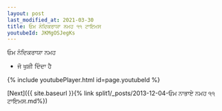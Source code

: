 ```yaml
---
layout: post
last_modified_at: 2021-03-30
title: ਓਮ ਨੰਦਿਕਰਾਯਾ ਨਮਹ ੧੧ ਟਾਇਮਸ
youtubeId: JKMgOSJegKs
---
```

 
 
 ਓਮ ਨੰਦਿਕਰਾਯਾ ਨਮਹ  
 
 -  ਜੋ ਖੁਸ਼ੀ ਦਿੰਦਾ ਹੈ 
 
  
 
  
 
 
 
 
 
 


{% include youtubePlayer.html id=page.youtubeId %}
 
[Next]({{ site.baseurl }}{% link  split1/_posts/2013-12-04-ਓਮ ਨਾਭਾਏ ਨਮਹ ੧੧ ਟਾਇਮਸ.md%})
 
